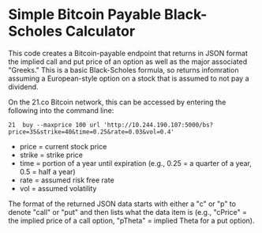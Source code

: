 # Simple Bitcoin Payable Black-Scholes Calculator

This code creates a Bitcoin-payable endpoint that returns in JSON format the implied call and put price of an option as well as the major associated "Greeks."  This is a basic Black-Scholes formula, so returns infomration assuming a European-style option on a stock that is assumed to not pay a dividend.

On the 21.co Bitcoin network, this can be accessed by entering the following into the command line:

```21  buy --maxprice 100 url 'http://10.244.190.107:5000/bs?price=35&strike=40&time=0.25&rate=0.03&vol=0.4'```

* price  = current stock price
* strike = strike price
* time   = portion of a year until expiration (e.g., 0.25 = a quarter of a year, 0.5 = half a year)
* rate   = assumed risk free rate
* vol    = assumed volatility

The format of the returned JSON data starts with either a "c" or "p" to denote "call" or "put" and then lists what the data item is (e.g., "cPrice" = the implied price of a call option, "pTheta" = implied Theta for a put option).
